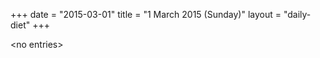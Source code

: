 +++
date = "2015-03-01"
title = "1 March 2015 (Sunday)"
layout = "daily-diet"
+++


\<no entries\>

